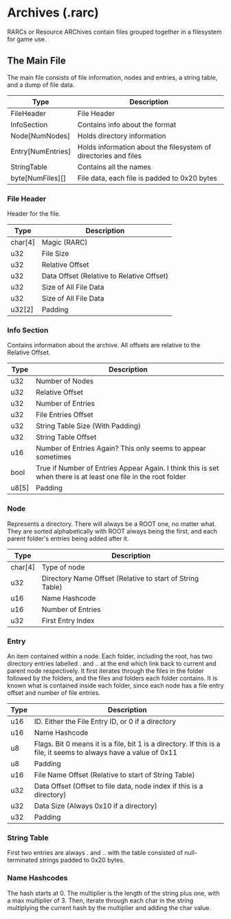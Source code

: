 # Archives (.rarc)
RARCs or Resource ARChives contain files grouped together in a filesystem for game use.

## The Main File
The main file consists of file information, nodes and entries, a string table, and a dump of file data.

| **Type** | **Description** |
|----------|-----------------|
|FileHeader|File Header|
|InfoSection|Contains info about the format|
|Node[NumNodes]|Holds directory information|
|Entry[NumEntries]|Holds information about the filesystem of directories and files|
|StringTable|Contains all the names|
|byte[NumFiles][]|File data, each file is padded to 0x20 bytes|

### File Header
Header for the file.

| **Type** | **Description** |
|----------|-----------------|
|char[4]|Magic (RARC)|
|u32|File Size|
|u32|Relative Offset|
|u32|Data Offset (Relative to Relative Offset)|
|u32|Size of All File Data|
|u32|Size of All File Data|
|u32[2]|Padding|

### Info Section
Contains information about the archive. All offsets are relative to the Relative Offset.

| **Type** | **Description** |
|----------|-----------------|
|u32|Number of Nodes|
|u32|Relative Offset|
|u32|Number of Entries|
|u32|File Entries Offset|
|u32|String Table Size (With Padding)|
|u32|String Table Offset|
|u16|Number of Entries Again? This only seems to appear sometimes|
|bool|True if Number of Entries Appear Again. I think this is set when there is at least one file in the root folder|
|u8[5]|Padding|

### Node
Represents a directory. There will always be a ROOT one, no matter what. They are sorted alphabetically with ROOT always being the first, and each parent folder's entries being added after it.

| **Type** | **Description** |
|----------|-----------------|
|char[4]|Type of node|
|u32|Directory Name Offset (Relative to start of String Table)|
|u16|Name Hashcode|
|u16|Number of Entries|
|u32|First Entry Index|

### Entry
An item contained within a node. Each folder, including the root, has two directory entries labelled . and .. at the end which link back to current and parent node respectively. It first iterates through the files in the folder followed by the folders, and the files and folders each folder contains. It is known what is contained inside each folder, since each node has a file entry offset and number of file entries.

| **Type** | **Description** |
|----------|-----------------|
|u16|ID. Either the File Entry ID, or 0 if a directory|
|u16|Name Hashcode|
|u8|Flags. Bit 0 means it is a file, bit 1 is a directory. If this is a file, it seems to always have a value of 0x11|
|u8|Padding|
|u16|File Name Offset (Relative to start of String Table)|
|u32|Data Offset (Offset to file data, node index if this is a directory)|
|u32|Data Size (Always 0x10 if a directory)|
|u32|Padding|

### String Table
First two entries are always . and .. with the table consisted of null-terminated strings padded to 0x20 bytes.

### Name Hashcodes
The hash starts at 0. The multiplier is the length of the string plus one, with a max multiplier of 3. Then, iterate through each char in the string multiplying the current hash by the multiplier and adding the char value.